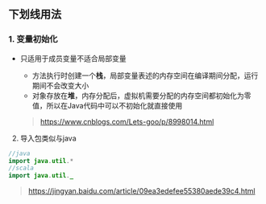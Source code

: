 ## 下划线用法

### 1. 变量初始化

* 只适用于成员变量不适合局部变量

  * 方法执行时创建一个**栈**，局部变量表述的内存空间在编译期间分配，运行期间不会改变大小
  * 对象存放在**堆**，内存分配后，虚拟机需要分配的内存空间都初始化为零值，所以在Java代码中可以不初始化就直接使用

  > https://www.cnblogs.com/Lets-goo/p/8998014.html

2. 导入包类似与java

```java
//java
import java.util.*
//scala
import java.util._
```

> https://jingyan.baidu.com/article/09ea3edefee55380aede39c4.html